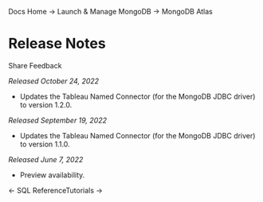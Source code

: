 Docs Home → Launch & Manage MongoDB → MongoDB Atlas

# Release Notes

Share Feedback

 _Released October 24, 2022_

  * Updates the Tableau Named Connector (for the MongoDB JDBC driver) to version 1.2.0.

 _Released September 19, 2022_

  * Updates the Tableau Named Connector (for the MongoDB JDBC driver) to version 1.1.0.

 _Released June 7, 2022_

  * Preview availability.

← SQL ReferenceTutorials →

